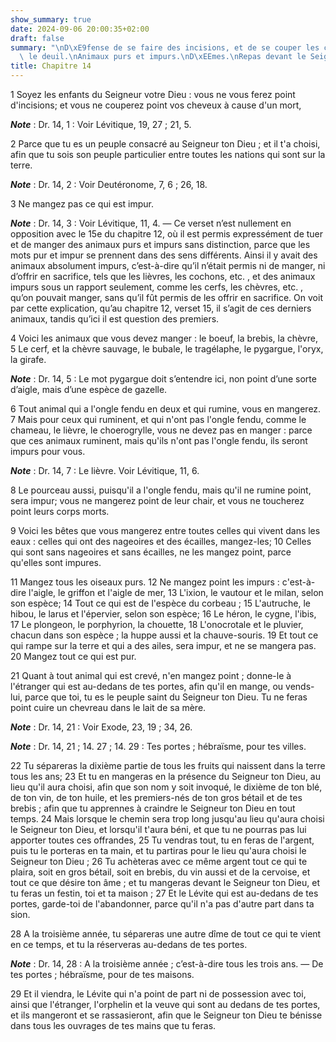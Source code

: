 ```yaml
---
show_summary: true
date: 2024-09-06 20:00:35+02:00
draft: false
summary: "\nD\xE9fense de se faire des incisions, et de se couper les cheveux dans\
  \ le deuil.\nAnimaux purs et impurs.\nD\xEEmes.\nRepas devant le Seigneur.\n"
title: Chapitre 14
---
```





1 Soyez les enfants du Seigneur votre Dieu : vous ne vous ferez point d'incisions; et vous ne couperez point vos cheveux à cause d'un mort,

***Note*** :  Dr. 14, 1 : Voir Lévitique, 19, 27 ; 21, 5.

2 Parce que tu es un peuple consacré au Seigneur ton Dieu ; et il t'a choisi, afin que tu sois son peuple particulier entre toutes les nations qui sont sur la terre.

***Note*** :  Dr. 14, 2 : Voir Deutéronome, 7, 6 ; 26, 18.


3 Ne mangez pas ce qui est impur.

***Note*** :  Dr. 14, 3 : Voir Lévitique, 11, 4. ― Ce verset n’est nullement en opposition avec le 15e du chapitre 12, où il est permis expressément de tuer et de manger des animaux purs et impurs sans distinction, parce que les mots pur et impur se prennent dans des sens différents. Ainsi il y avait des animaux absolument impurs, c’est-à-dire qu’il n’était permis ni de manger, ni d’offrir en sacrifice, tels que les lièvres, les cochons, etc. , et des animaux impurs sous un rapport seulement, comme les cerfs, les chèvres, etc. , qu’on pouvait manger, sans qu’il fût permis de les offrir en sacrifice. On voit par cette explication, qu’au chapitre 12, verset 15, il s’agit de ces derniers animaux, tandis qu’ici il est question des premiers.


4 Voici les animaux que vous devez manger : le boeuf, la brebis, la chèvre, 5 Le cerf, et la chèvre sauvage, le bubale, le tragélaphe, le pygargue, l'oryx, la girafe.

***Note*** :  Dr. 14, 5 : Le mot pygargue doit s’entendre ici, non point d’une sorte d’aigle, mais d’une espèce de gazelle.

6 Tout animal qui a l'ongle fendu en deux et qui rumine, vous en mangerez. 7 Mais pour ceux qui ruminent, et qui n'ont pas l'ongle fendu, comme le chameau, le lièvre, le choerogrylle, vous ne devez pas en manger : parce que ces animaux ruminent, mais qu'ils n'ont pas l'ongle fendu, ils seront impurs pour vous.

***Note*** :  Dr. 14, 7 : Le lièvre. Voir Lévitique, 11, 6.

8 Le pourceau aussi, puisqu'il a l'ongle fendu, mais qu'il ne rumine point, sera impur; vous ne mangerez point de leur chair, et vous ne toucherez point leurs corps morts.


9 Voici les bêtes que vous mangerez entre toutes celles qui vivent dans les eaux : celles qui ont des nageoires et des écailles, mangez-les; 10 Celles qui sont sans nageoires et sans écailles, ne les mangez point, parce qu'elles sont impures.


11 Mangez tous les oiseaux purs. 12 Ne mangez point les impurs : c'est-à-dire l'aigle, le griffon et l'aigle de mer, 13 L'ixion, le vautour et le milan, selon son espèce; 14 Tout ce qui est de l'espèce du corbeau ; 15 L'autruche, le hibou, le larus et l'épervier, selon son espèce; 16 Le héron, le cygne, l'ibis, 17 Le plongeon, le porphyrion, la chouette, 18 L'onocrotale et le pluvier, chacun dans son espèce ; la huppe aussi et la chauve-souris. 19 Et tout ce qui rampe sur la terre et qui a des ailes, sera impur, et ne se mangera pas. 20 Mangez tout ce qui est pur.


21 Quant à tout animal qui est crevé, n'en mangez point ; donne-le à l'étranger qui est au-dedans de tes portes, afin qu'il en mange, ou vends-lui, parce que toi, tu es le peuple saint du Seigneur ton Dieu. Tu ne feras point cuire un chevreau dans le lait de sa mère.

***Note*** :  Dr. 14, 21 : Voir Exode, 23, 19 ; 34, 26.

***Note*** :  Dr. 14, 21 ; 14. 27 ; 14. 29 : Tes portes ; hébraïsme, pour tes villes.


22 Tu sépareras la dixième partie de tous les fruits qui naissent dans la terre tous les ans; 23 Et tu en mangeras en la présence du Seigneur ton Dieu, au lieu qu'il aura choisi, afin que son nom y soit invoqué, le dixième de ton blé, de ton vin, de ton huile, et les premiers-nés de ton gros bétail et de tes brebis ; afin que tu apprennes à craindre le Seigneur ton Dieu en tout temps. 24 Mais lorsque le chemin sera trop long jusqu'au lieu qu'aura choisi le Seigneur ton Dieu, et lorsqu'il t'aura béni, et que tu ne pourras pas lui apporter toutes ces offrandes, 25 Tu vendras tout, tu en feras de l'argent, puis tu le porteras en ta main, et tu partiras pour le lieu qu'aura choisi le Seigneur ton Dieu ; 26 Tu achèteras avec ce même argent tout ce qui te plaira, soit en gros bétail, soit en brebis, du vin aussi et de la cervoise, et tout ce que désire ton âme ; et tu mangeras devant le Seigneur ton Dieu, et tu feras un festin, toi et ta maison ; 27 Et le Lévite qui est au-dedans de tes portes, garde-toi de
l'abandonner, parce qu'il n'a pas d'autre part dans ta sion.


28 A la troisième année, tu sépareras une autre dîme de tout ce qui te vient en ce temps, et tu la réserveras au-dedans de tes portes.

***Note*** :  Dr. 14, 28 : A la troisième année ; c’est-à-dire tous les trois ans. ― De tes portes ; hébraïsme, pour de tes maisons.

29 Et il viendra, le Lévite qui n'a point de part ni de possession avec toi, ainsi que l'étranger, l'orphelin et la veuve qui sont au dedans de tes portes, et ils mangeront et se rassasieront, afin que le Seigneur ton Dieu te bénisse dans tous les ouvrages de tes mains que tu feras.

